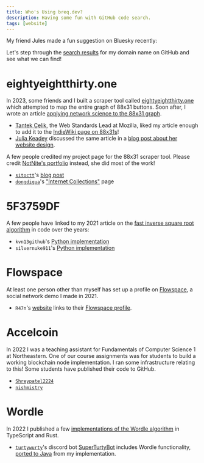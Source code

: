 ```yaml
---
title: Who's Using breq.dev?
description: Having some fun with GitHub code search.
tags: [website]
---
```


My friend Jules made a fun suggestion on Bluesky recently:

<Bluesky uri="at://did:plc:ra3gxl2udc22odfbvcfslcn3/app.bsky.feed.post/3lk25eplens2o" cid="bafyreiebisw5cbd42fmftq7tmmljyxuczmlvyo6h6xpqb3wqsfij76xqlm" />

Let's step through the [search results](https://github.com/search?q=breq.dev&type=code) for my domain name on GitHub and see what we can find!

# eightyeightthirty.one

In 2023, some friends and I built a scraper tool called [eightyeightthirty.one](https://eightyeightthirty.one/) which attempted to map the entire graph of 88x31 buttons. Soon after, I wrote an article [applying network science to the 88x31 graph](/2023/12/26/88x31-science).

- [Tantek Çelik](https://tantek.com/), the Web Standards Lead at Mozilla, liked my article enough to add it to the [IndieWiki page on 88x31s](https://indieweb.org/88x31)!
- [Julia Keadey](https://sylkos.xyz/) discussed the same article in a [blog post about her website design](https://sylkos.xyz/blog/0).

A few people credited my project page for the 88x31 scraper tool. Please credit [NotNite's portfolio](https://notnite.com/portfolio#eightyeightthirtyone) instead, she did most of the work!

- [`sitoctt`](https://sitoctt.octt.eu.org/)'s [blog post](https://sitoctt.octt.eu.org/it/miscellanea/%EF%B8%8F-Raccolta-Emblemi/)
- [`dongdigua`](https://dongdigua.github.io/)'s ["Internet Collections"](https://dongdigua.github.io/internet_collections) page

# 5F3759DF

A few people have linked to my 2021 article on the [fast inverse square root algorithm](/2021/03/17/5F3759DF) in code over the years:

- `kvn13github`'s [Python implementation](https://github.com/kvn13github/0x5F3759DF-in-Python3-FastInverseSquareRoot/blob/main/FastInverseSquareRoot.py)
- `silvernuke911`'s [Python implementation](https://github.com/silvernuke911/Random-programs/blob/main/Fast_Inverse_Square_Root.py)

# Flowspace

At least one person other than myself has set up a profile on [Flowspace](/projects/flowspace), a social network demo I made in 2021.

- `R47n`'s [website](https://r74n.com/social/) links to their [Flowspace profile](https://flowspace.breq.dev/profile/525884243050905603).

# Accelcoin

In 2022 I was a teaching assistant for Fundamentals of Computer Science 1 at Northeastern. One of our course assignments was for students to build a working blockchain node implementation. I ran some infrastructure relating to this! Some students have published their code to GitHub.

- [`Shreypatel2224`](https://github.com/Shreypatel2224/BlockchainProject)
- [`nishmistry`](https://github.com/nishmistry/Accelcoin)

# Wordle

In 2022 I published a few [implementations of the Wordle algorithm](https://breq.dev/projects/wordle) in TypeScript and Rust.

- [`turtywurty`](https://turtywurty.dev/)'s discord bot [SuperTurtyBot](https://github.com/DaRealTurtyWurty/SuperTurtyBot) includes Wordle functionality, [ported to Java](https://github.com/DaRealTurtyWurty/SuperTurtyBot/blob/d5e1499647a5eae15a596de73a57e522a175c4a8/src/main/java/dev/darealturtywurty/superturtybot/commands/minigames/WordleCommand.java#L686) from my implementation.
